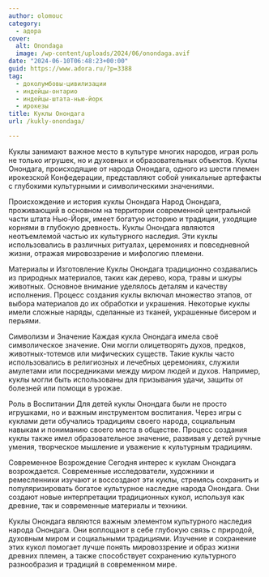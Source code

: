 ```yaml
---
author: olomouc
category:
  - адора
cover:
  alt: Onondaga
  image: /wp-content/uploads/2024/06/onondaga.avif
date: "2024-06-10T06:48:23+00:00"
guid: https://www.adora.ru/?p=3388
tag:
  - доколумбовы-цивилизации
  - индейцы-онтарио
  - индейцы-штата-нью-йорк
  - ирокезы
title: Куклы Онондага
url: /kukly-onondaga/

---
```

Куклы занимают важное место в культуре многих народов, играя роль не только игрушек, но и духовных и образовательных объектов. Куклы Онондага, происходящие от народа Онондага, одного из шести племен ирокезской Конфедерации, представляют собой уникальные артефакты с глубокими культурными и символическими значениями.

Происхождение и история куклы Онондага
Народ Онондага, проживающий в основном на территории современной центральной части штата Нью-Йорк, имеет богатую историю и традиции, уходящие корнями в глубокую древность. Куклы Онондага являются неотъемлемой частью их культурного наследия. Эти куклы использовались в различных ритуалах, церемониях и повседневной жизни, отражая мировоззрение и мифологию племени.

Материалы и Изготовление
Куклы Онондага традиционно создавались из природных материалов, таких как дерево, кора, травы и шкуры животных. Основное внимание уделялось деталям и качеству исполнения. Процесс создания куклы включал множество этапов, от выбора материалов до их обработки и украшения. Некоторые куклы имели сложные наряды, сделанные из тканей, украшенные бисером и перьями.

Символизм и Значение
Каждая кукла Онондага имела своё символическое значение. Они могли олицетворять духов, предков, животных-тотемов или мифических существ. Такие куклы часто использовались в религиозных и лечебных церемониях, служили амулетами или посредниками между миром людей и духов. Например, куклы могли быть использованы для призывания удачи, защиты от болезней или помощи в урожае.

Роль в Воспитании
Для детей куклы Онондага были не просто игрушками, но и важным инструментом воспитания. Через игры с куклами дети обучались традициям своего народа, социальным навыкам и пониманию своего места в обществе. Процесс создания куклы также имел образовательное значение, развивая у детей ручные умения, творческое мышление и уважение к культурным традициям.

Современное Возрождение
Сегодня интерес к куклам Онондага возрождается. Современные исследователи, художники и ремесленники изучают и воссоздают эти куклы, стремясь сохранить и популяризировать богатое культурное наследие народа Онондага. Они создают новые интерпретации традиционных кукол, используя как древние, так и современные материалы и техники.

Куклы Онондага являются важным элементом культурного наследия народа Онондага. Они воплощают в себе глубокую связь с природой, духовным миром и социальными традициями. Изучение и сохранение этих кукол помогает лучше понять мировоззрение и образ жизни древних племен, а также способствует сохранению культурного разнообразия и традиций в современном мире.
